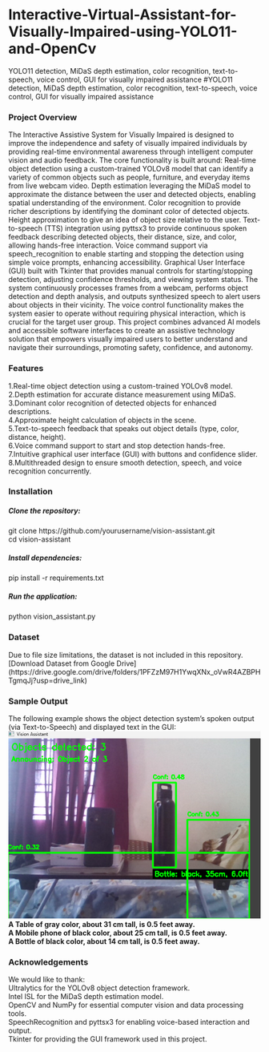 # Interactive-Virtual-Assistant-for-Visually-Impaired-using-YOLO11-and-OpenCv
YOLO11 detection, MiDaS depth estimation, color recognition, text-to-speech, voice control, GUI for visually impaired assistance
#YOLO11 detection, MiDaS depth estimation, color recognition, text-to-speech, voice control, GUI for visually impaired assistance

<h3>Project Overview</h3>
The Interactive Assistive System for Visually Impaired is designed to improve the independence and safety of visually impaired individuals by providing real-time environmental awareness through intelligent computer vision and audio feedback. The core functionality is built around: Real-time object detection using a custom-trained YOLOv8 model that can identify a variety of common objects such as people, furniture, and everyday items from live webcam video. Depth estimation leveraging the MiDaS model to approximate the distance between the user and detected objects, enabling spatial understanding of the environment. Color recognition to provide richer descriptions by identifying the dominant color of detected objects. Height approximation to give an idea of object size relative to the user. Text-to-speech (TTS) integration using pyttsx3 to provide continuous spoken feedback describing detected objects, their distance, size, and color, allowing hands-free interaction. Voice command support via speech_recognition to enable starting and stopping the detection using simple voice prompts, enhancing accessibility. Graphical User Interface (GUI) built with Tkinter that provides manual controls for starting/stopping detection, adjusting confidence thresholds, and viewing system status. The system continuously processes frames from a webcam, performs object detection and depth analysis, and outputs synthesized speech to alert users about objects in their vicinity. The voice control functionality makes the system easier to operate without requiring physical interaction, which is crucial for the target user group. This project combines advanced AI models and accessible software interfaces to create an assistive technology solution that empowers visually impaired users to better understand and navigate their surroundings, promoting safety, confidence, and autonomy.
<h3>Features</h3>
1.Real-time object detection using a custom-trained YOLOv8 model.<br>
2.Depth estimation for accurate distance measurement using MiDaS.<br>
3.Dominant color recognition of detected objects for enhanced descriptions.<br>
4.Approximate height calculation of objects in the scene.<br>
5.Text-to-speech feedback that speaks out object details (type, color, distance, height).<br>
6.Voice command support to start and stop detection hands-free.<br>
7.Intuitive graphical user interface (GUI) with buttons and confidence slider.<br>
8.Multithreaded design to ensure smooth detection, speech, and voice recognition concurrently.<br>
<h3>Installation</h3>
<h5>Clone the repository:</h5>
git clone https://github.com/yourusername/vision-assistant.git<br>
cd vision-assistant<br>
<h5>Install dependencies: </h5>
pip install -r requirements.txt<br>
<h5>Run the application:</h5>
python vision_assistant.py<br>
<h3> Dataset</h3>
Due to file size limitations, the dataset is not included in this repository.
[Download Dataset from Google Drive](https://drive.google.com/drive/folders/1PFZzM97H1YwqXNx_oVwR4AZBPHTgmqJj?usp=drive_link)
<h3>Sample Output</h3>
The following example shows the object detection system’s spoken output (via Text-to-Speech) and displayed text in the GUI:
<img src="sampleoutput.png">
<b>A Table of gray color, about 31 cm tall, is 0.5 feet away.</b><br>
<b>A Mobile phone of black color, about 25 cm tall, is 0.5 feet away.</b><br>
<b>A Bottle of black color, about 14 cm tall, is 0.5 feet away.</b><br>
<h3>Acknowledgements</h3>
We would like to thank:<br>
Ultralytics for the YOLOv8 object detection framework.<br>
Intel ISL for the MiDaS depth estimation model.<br>
OpenCV and NumPy for essential computer vision and data processing tools.<br>
SpeechRecognition and pyttsx3 for enabling voice-based interaction and output.<br>
Tkinter for providing the GUI framework used in this project.<br>



